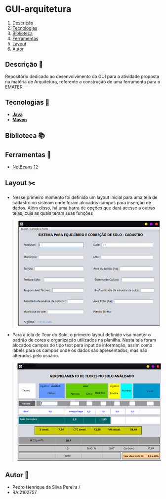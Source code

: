 # GUI-arquitetura
<!-- vscode-markdown-toc -->

1. [Descrição](#descricao)
2. [Tecnologias](#tecnologia)
3. [Biblioteca](#biblioteca)
4. [Ferramentas](#ferramentas)
5. [Layout](#layout)
6. [Autor](#autor)

##  Descrição <a id="descricao"></a> :floppy_disk:

Repositório dedicado ao desenvolvimento da GUI para a atividade proposta na matéria de Arquitetura, referente a construção de uma ferramenta para o EMATER

##  Tecnologias <a id="tecnologia"></a> 🚀

- [**Java**](https://www.java.com/pt-BR/)
- [**Maven**](https://maven.apache.org/) 

##  Biblioteca <a id="biblioteca"></a> 📚

## Ferramentas <a id="ferramenta"></a> :hammer:

- [NetBeans 12](https://netbeans.apache.org/download/nb120/nb120.html)

## Layout <a id="layout"></a> :scissors:

- Nesse primeiro momento foi definido um layout inicial para uma tela de cadastro no sisteam onde foram alocados campos para inserção de dados.
Além disso, há uma barra de opções que dará acesso a outras telas, cuja as quais teram suas funções
> <img src="./prints/tela1.png" alt="Print da Tela 1"/>

- Para a tela de Teor do Solo, o primeiro layout definido visa manter o padrão de cores e organização utilizados na planilha. Nesta tela foram alocados campos do tipo text para input de informação, assim como labels para os campos onde os dados são apresentados, mas não alterados pelo usuário.
> <img src="./prints/tela2.png" alt="Print da Tela 2"/>

## Autor <a id="autor"></a> :blue_book:

- Pedro Henrique da Silva Pereira /
- RA:2102757